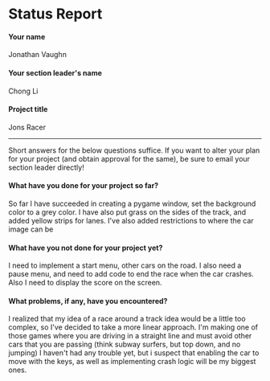 # Status Report

#### Your name

Jonathan Vaughn

#### Your section leader's name

Chong Li

#### Project title

Jons Racer

***

Short answers for the below questions suffice. If you want to alter your plan for your project (and obtain approval for the same), be sure to email your section leader directly!

#### What have you done for your project so far?

So far I have succeeded in creating a pygame window,
set the background color to a grey color. I have also put grass
on the sides of the track, and added yellow strips for lanes.
I've also added restrictions to where the car image can be

#### What have you not done for your project yet?
I need to implement a start menu, other cars on the road.
I also need a pause menu, and need to add code to end the race when the car crashes.
Also I need to display the score on the screen.

#### What problems, if any, have you encountered?

I realized that my idea of a race around a track idea would be a little too complex,
so I've decided to take a more linear approach. I'm making one of those games
where you are driving in a straight line and must avoid other cars that you are passing
(think subway surfers, but top down, and no jumping)
I haven't had any trouble yet, but i suspect that enabling the car to move with the keys, as well as implementing crash
logic will be my biggest ones.

